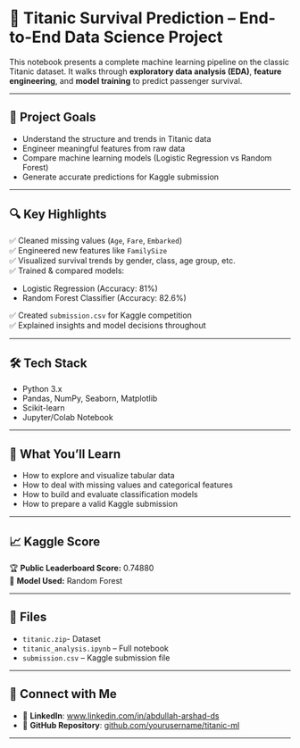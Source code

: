 # 🚢 Titanic Survival Prediction – End-to-End Data Science Project

This notebook presents a complete machine learning pipeline on the classic Titanic dataset. It walks through **exploratory data analysis (EDA)**, **feature engineering**, and **model training** to predict passenger survival.

---

## 📌 Project Goals

- Understand the structure and trends in Titanic data  
- Engineer meaningful features from raw data  
- Compare machine learning models (Logistic Regression vs Random Forest)  
- Generate accurate predictions for Kaggle submission  

---

## 🔍 Key Highlights

✅ Cleaned missing values (`Age`, `Fare`, `Embarked`)  
✅ Engineered new features like `FamilySize`  
✅ Visualized survival trends by gender, class, age group, etc.  
✅ Trained & compared models:
- Logistic Regression (Accuracy: 81%)
- Random Forest Classifier (Accuracy: 82.6%)

✅ Created `submission.csv` for Kaggle competition  
✅ Explained insights and model decisions throughout  

---

## 🛠 Tech Stack

- Python 3.x  
- Pandas, NumPy, Seaborn, Matplotlib  
- Scikit-learn  
- Jupyter/Colab Notebook  

---

## 🧠 What You’ll Learn

- How to explore and visualize tabular data  
- How to deal with missing values and categorical features  
- How to build and evaluate classification models  
- How to prepare a valid Kaggle submission  

---

## 📈 Kaggle Score

🏆 **Public Leaderboard Score:** 0.74880  
🧠 **Model Used:** Random Forest  

---

## 📂 Files
- `titanic.zip`- Dataset
- `titanic_analysis.ipynb` – Full notebook  
- `submission.csv` – Kaggle submission file  

---

## 🔗 Connect with Me

- 💼 **LinkedIn**: www.linkedin.com/in/abdullah-arshad-ds
- 📁 **GitHub Repository**: [github.com/yourusername/titanic-ml](https://github.com/yourusername/titanic-ml)



---
